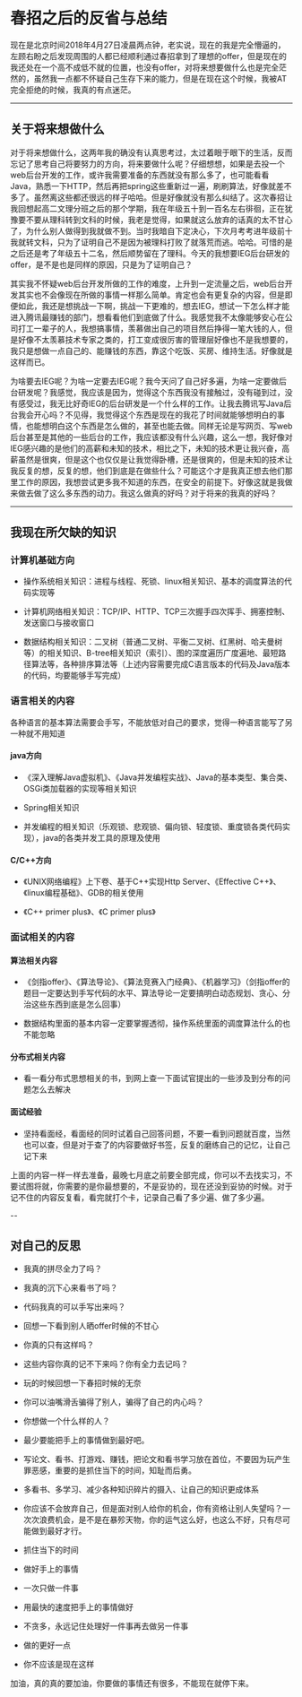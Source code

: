 # 春招之后的反省与总结

现在是北京时间2018年4月27日凌晨两点钟，老实说，现在的我是完全懵逼的，左顾右盼之后发现周围的人都已经顺利通过春招拿到了理想的offer，但是现在的我还处在一个高不成低不就的位置，也没有offer，对将来想要做什么也是完全茫然的，虽然我一点都不怀疑自己生存下来的能力，但是在现在这个时候，我被AT完全拒绝的时候，我真的有点迷茫。

---

## 关于将来想做什么

对于将来想做什么，这两年我的确没有认真思考过，太过着眼于眼下的生活，反而忘记了思考自己将要努力的方向，将来要做什么呢？仔细想想，如果是去投一个web后台开发的工作，或许我需要准备的东西就没有那么多了，也可能看看Java，熟悉一下HTTP，然后再把spring这些重新过一遍，刷刷算法，好像就差不多了。虽然离这些都还很远的样子哈哈。但是好像就没有那么纠结了。这次春招让我回想起高二文理分班之后的那个学期，我在年级五十到一百名左右徘徊，正在犹豫要不要从理科转到文科的时候，我老是觉得，如果就这么放弃的话真的太不甘心了，为什么别人做得到我就做不到。当时我暗自下定决心，下次月考考进年级前十我就转文科，只为了证明自己不是因为被理科打败了就落荒而逃。哈哈。可惜的是之后还是考了年级五十二名，然后顺势留在了理科。今天的我想要IEG后台研发的offer，是不是也是同样的原因，只是为了证明自己？

其实我不怀疑web后台开发所做的工作的难度，上升到一定流量之后，web后台开发其实也不会像现在所做的事情一样那么简单。肯定也会有更复杂的内容，但是即便如此，我还是想挑战一下啊，挑战一下更难的，想去IEG，想试一下怎么样才能进入腾讯最赚钱的部门，想看看他们到底做了什么。我感觉我不太像能够安心在公司打工一辈子的人，我想搞事情，羡慕做出自己的项目然后挣得一笔大钱的人，但是好像不太羡慕技术专家之类的，打工变成很厉害的管理层好像也不是我想要的，我只是想做一点自己的、能赚钱的东西，靠这个吃饭、买房、维持生活。好像就是这样而已。

为啥要去IEG呢？为啥一定要去IEG呢？我今天问了自己好多遍，为啥一定要做后台研发呢？我感觉，我应该是因为，觉得这个东西我没有接触过，没有碰到过，没有感受过，我无比好奇IEG的后台研发是一个什么样的工作。让我去腾讯写Java后台我会开心吗？不见得，我觉得这个东西是现在的我花了时间就能够想明白的事情，也能想明白这个东西是怎么做的，甚至也能去做。同样无论是写网页、写web后台甚至是其他的一些后台的工作，我应该都没有什么兴趣，这么一想，我好像对IEG感兴趣的是他们的高薪和未知的技术，相比之下，未知的技术更让我兴奋，高薪虽然是很爽，但是这个也仅仅是让我觉得卧槽，还是很爽的，但是未知的技术让我反复的想，反复的想，他们到底是在做些什么？可能这个才是我真正想去他们那里工作的原因，我想尝试更多我不知道的东西，在安全的前提下。好像这就是我做来做去做了这么多东西的动力。我这么做真的好吗？对于将来的我真的好吗？

---

## 我现在所欠缺的知识

### 计算机基础方向


- 操作系统相关知识：进程与线程、死锁、linux相关知识、基本的调度算法的代码实现等

- 计算机网络相关知识：TCP/IP、HTTP、TCP三次握手四次挥手、拥塞控制、发送窗口与接收窗口

- 数据结构相关知识：二叉树（普通二叉树、平衡二叉树、红黑树、哈夫曼树等）的相关知识、B-tree相关知识（索引）、图的深度遍历广度遍地、最短路径算法等，各种排序算法等（上述内容需要完成C语言版本的代码及Java版本的代码，均要能够手写完成）

### 语言相关的内容

各种语言的基本算法需要会手写，不能放低对自己的要求，觉得一种语言能写了另一种就不用知道

#### java方向

- 《深入理解Java虚拟机》、《Java并发编程实战》、Java的基本类型、集合类、OSGi类加载器的实现等相关知识

- Spring相关知识

- 并发编程的相关知识（乐观锁、悲观锁、偏向锁、轻度锁、重度锁各类代码实现），java的各类并发工具的原理及使用

#### C/C++方向

- 《UNIX网络编程》上下卷、基于C++实现Http Server、《Effective C++》、《linux编程基础》、GDB的相关使用

- 《C++ primer plus》、《C primer plus》

### 面试相关的内容

#### 算法相关内容

- 《剑指offer》、《算法导论》、《算法竞赛入门经典》、《机器学习》（剑指offer的题目一定要达到手写代码的水平、算法导论一定要搞明白动态规划、贪心、分治这些东西到底是怎么回事）

- 数据结构里面的基本内容一定要掌握透彻，操作系统里面的调度算法什么的也不能忽略

#### 分布式相关内容

- 看一看分布式思想相关的书，到网上查一下面试官提出的一些涉及到分布的问题怎么去解决

#### 面试经验

- 坚持看面经，看面经的同时试着自己回答问题，不要一看到问题就百度，当然也可以查，但是对于查了的内容要做好书签，反复的磨练自己的记忆，让自己记下来

上面的内容一样一样去准备，最晚七月底之前要全部完成，你可以不去找实习，不要试图将就，你需要的是你最想要的，不是妥协的，现在还没到妥协的时候。对于记不住的内容反复看，看完就打个卡，记录自己看了多少遍、做了多少遍。

--
## 对自己的反思

- 我真的拼尽全力了吗？

- 我真的沉下心来看书了吗？

- 代码我真的可以手写出来吗？

- 回想一下看到别人晒offer时候的不甘心

- 你真的只有这样吗？

- 这些内容你真的记不下来吗？你有全力去记吗？

- 玩的时候回想一下春招时候的无奈

- 你可以油嘴滑舌骗得了别人，骗得了自己的内心吗？

- 你想做一个什么样的人？

- 最少要能把手上的事情做到最好吧。

- 写论文、看书、打游戏、赚钱，把论文和看书学习放在首位，不要因为玩产生罪恶感，重要的是抓住当下的时间，知耻而后勇。

- 多看书、多学习、减少各种知识碎片的摄入、让自己的知识更成体系

- 你应该不会放弃自己，但是面对别人给你的机会，你有资格让别人失望吗？一次次浪费机会，是不是在暴殄天物，你的运气这么好，也这么不好，只有尽可能做到最好才行。

- 抓住当下的时间

- 做好手上的事情

- 一次只做一件事

- 用最快的速度把手上的事情做好

- 不贪多，永远记住处理好一件事再去做另一件事

- 做的更好一点

- 你不应该是现在这样

加油，真的真的要加油，你要做的事情还有很多，不能现在就停下来。